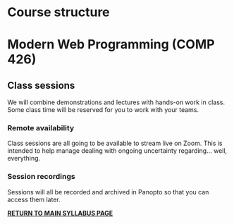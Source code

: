 # Course structure

# Modern Web Programming (COMP 426)

## Class sessions

We will combine demonstrations and lectures with hands-on work in class.
Some class time will be reserved for you to work with your teams. 

### Remote availability

Class sessions are all going to be available to stream live on Zoom.
This is intended to help manage dealing with ongoing uncertainty regarding... well, everything.

### Session recordings

Sessions will all be recorded and archived in Panopto so that you can access them later.

[**RETURN TO MAIN SYLLABUS PAGE**](https://github.com/comp426-2022-fall/syllabus/blob/main/README.md#course-policies-and-other-information)
